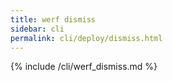 ```yaml
---
title: werf dismiss
sidebar: cli
permalink: cli/deploy/dismiss.html
---
```


{% include /cli/werf_dismiss.md %}
